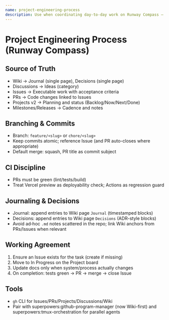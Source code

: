 ```yaml
---
name: project-engineering-process
description: Use when coordinating day-to-day work on Runway Compass — defines source-of-truth, branch naming, CI expectations, and how to journal/record decisions in the GitHub Wiki (single Journal page and single Decisions page). Keep Discussions only for Ideas. Issues for executable work; Projects for status.
---
```


# Project Engineering Process (Runway Compass)

## Source of Truth
- Wiki → Journal (single page), Decisions (single page)
- Discussions → Ideas (category)
- Issues → Executable work with acceptance criteria
- PRs → Code changes linked to Issues
- Projects v2 → Planning and status (Backlog/Now/Next/Done)
- Milestones/Releases → Cadence and notes

## Branching & Commits
- Branch: `feature/<slug>` or `chore/<slug>`
- Keep commits atomic; reference Issue (and PR auto-closes where appropriate)
- Default merge: squash, PR title as commit subject

## CI Discipline
- PRs must be green (lint/tests/build)
- Treat Vercel preview as deployability check; Actions as regression guard

## Journaling & Decisions
- Journal: append entries to Wiki page `Journal` (timestamped blocks)
- Decisions: append entries to Wiki page `Decisions` (ADR-style blocks)
- Avoid ad‑hoc `.md` notes scattered in the repo; link Wiki anchors from PRs/Issues when relevant

## Working Agreement
1. Ensure an Issue exists for the task (create if missing)
2. Move to In Progress on the Project board
3. Update docs only when system/process actually changes
4. On completion: tests green → PR → merge → close Issue

## Tools
- `gh` CLI for Issues/PRs/Projects/Discussions/Wiki
- Pair with superpowers:github-program-manager (now Wiki-first) and superpowers:tmux-orchestration for parallel agents
